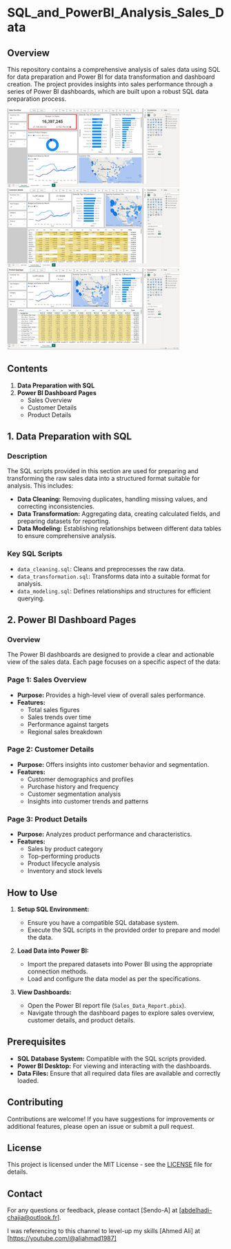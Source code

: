# SQL_and_PowerBI_Analysis_Sales_Data

## Overview

This repository contains a comprehensive analysis of sales data using SQL for data preparation and Power BI for data transformation and dashboard creation. The project provides insights into sales performance through a series of Power BI dashboards, which are built upon a robust SQL data preparation process.

<img src="https://github.com/Sendo-A/power_bi_data_analysis_visualizations/blob/main/sql_and_powerbi_analysis_sales_data/photos/sales_overview.PNG" alt="dash" width="400"><img src="https://github.com/Sendo-A/power_bi_data_analysis_visualizations/blob/main/sql_and_powerbi_analysis_sales_data/photos/customer_details.PNG" alt="dash" width="400"><img src="https://github.com/Sendo-A/power_bi_data_analysis_visualizations/blob/main/sql_and_powerbi_analysis_sales_data/photos/Product_Details.PNG" alt="dash" width="400">


## Contents

1. **Data Preparation with SQL**
2. **Power BI Dashboard Pages**
   - Sales Overview
   - Customer Details
   - Product Details

## 1. Data Preparation with SQL

### Description

The SQL scripts provided in this section are used for preparing and transforming the raw sales data into a structured format suitable for analysis. This includes:

- **Data Cleaning:** Removing duplicates, handling missing values, and correcting inconsistencies.
- **Data Transformation:** Aggregating data, creating calculated fields, and preparing datasets for reporting.
- **Data Modeling:** Establishing relationships between different data tables to ensure comprehensive analysis.

### Key SQL Scripts

- `data_cleaning.sql`: Cleans and preprocesses the raw data.
- `data_transformation.sql`: Transforms data into a suitable format for analysis.
- `data_modeling.sql`: Defines relationships and structures for efficient querying.

## 2. Power BI Dashboard Pages

### Overview

The Power BI dashboards are designed to provide a clear and actionable view of the sales data. Each page focuses on a specific aspect of the data:

### Page 1: Sales Overview

- **Purpose:** Provides a high-level view of overall sales performance.
- **Features:**
  - Total sales figures
  - Sales trends over time
  - Performance against targets
  - Regional sales breakdown

### Page 2: Customer Details

- **Purpose:** Offers insights into customer behavior and segmentation.
- **Features:**
  - Customer demographics and profiles
  - Purchase history and frequency
  - Customer segmentation analysis
  - Insights into customer trends and patterns

### Page 3: Product Details

- **Purpose:** Analyzes product performance and characteristics.
- **Features:**
  - Sales by product category
  - Top-performing products
  - Product lifecycle analysis
  - Inventory and stock levels

## How to Use

1. **Setup SQL Environment:**
   - Ensure you have a compatible SQL database system.
   - Execute the SQL scripts in the provided order to prepare and model the data.

2. **Load Data into Power BI:**
   - Import the prepared datasets into Power BI using the appropriate connection methods.
   - Load and configure the data model as per the specifications.

3. **View Dashboards:**
   - Open the Power BI report file (`Sales_Data_Report.pbix`).
   - Navigate through the dashboard pages to explore sales overview, customer details, and product details.

## Prerequisites

- **SQL Database System:** Compatible with the SQL scripts provided.
- **Power BI Desktop:** For viewing and interacting with the dashboards.
- **Data Files:** Ensure that all required data files are available and correctly loaded.

## Contributing

Contributions are welcome! If you have suggestions for improvements or additional features, please open an issue or submit a pull request.

## License

This project is licensed under the MIT License - see the [LICENSE](LICENSE) file for details.

## Contact

For any questions or feedback, please contact [Sendo-A] at [abdelhadi-chajia@outlook.fr].

I was referencing to this channel to level-up my skills [Ahmed Ali] at [https://youtube.com/@aliahmad1987]

